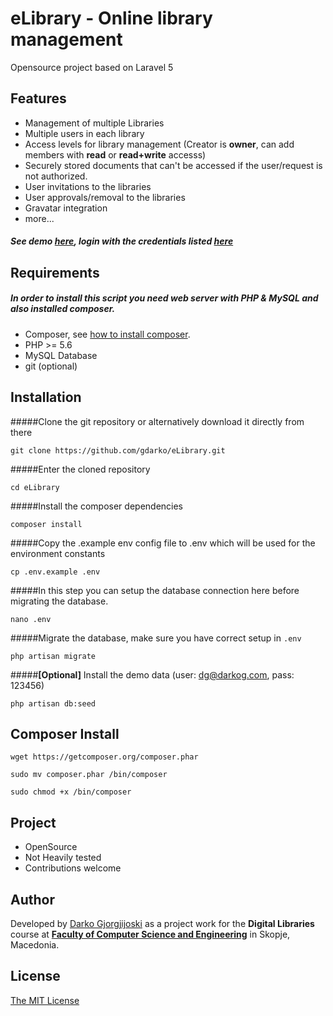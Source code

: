# eLibrary - Online library management
Opensource project based on Laravel 5

## Features
* Management of multiple Libraries
* Multiple users in each library
* Access levels for library management (Creator is **owner**, can add members with **read** or **read+write** accesss)
* Securely stored documents that can't be accessed if the user/request is not authorized.
* User invitations to the libraries
* User approvals/removal to the libraries
* Gravatar integration
* more...

##### See demo [here](http://elibrary.apps.darkog.com/), login with the credentials listed [here](https://github.com/gdarko/eLibrary/blob/master/database/seeds/UserSeeder.php)

## Requirements

##### In order to install this script you need web server with PHP & MySQL and also installed composer.

* Composer, see [how to install composer](https://github.com/gdarko/eLibrary#composer-install).
* PHP >= 5.6
* MySQL Database
* git (optional)

## Installation

#####Clone the git repository or alternatively download it directly from there
```
git clone https://github.com/gdarko/eLibrary.git
```
#####Enter the cloned repository

```
cd eLibrary
```

#####Install the composer dependencies

```
composer install
```

#####Copy the .example env config file to .env which will be used for the environment constants
```
cp .env.example .env
```

#####In this step you can setup the database connection here before migrating the database.
``` 
nano .env
```

#####Migrate the database, make sure you have correct setup in ```.env```
```
php artisan migrate
```

#####**[Optional]** Install the demo data (user: dg@darkog.com, pass: 123456)
``` 
php artisan db:seed
```

## Composer Install
``` 
wget https://getcomposer.org/composer.phar
```
``` 
sudo mv composer.phar /bin/composer 
```
``` 
sudo chmod +x /bin/composer
```

## Project
* OpenSource
* Not Heavily tested
* Contributions welcome

## Author
Developed by [Darko Gjorgjijoski](http://github.com/gdarko) as a project work for the **Digital Libraries** course at **[Faculty of Computer Science and Engineering](http://www.finki.ukim.mk/en)** in Skopje, Macedonia.

## License
[The MIT License](https://opensource.org/licenses/MIT)

